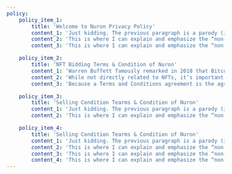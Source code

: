 ```yaml
---
policy:
    policy_item_1:
        title: 'Welcome to Nuron Privacy Policy'
        content_1: 'Just kidding. The previous paragraph is a parody (if such is possible) of the hype that in the first half of has come to surround non-fungible tokens. Indeed, the hype has become so overpowering that it may even defy parody. Non-fungible tokens can have legitimacy, and I’ll discuss how that can be at the end of this article. But for now the overwhelming majority of what passes for NFTs is delusion, fueled by the hope of a quick return and the belief that something can be gotten for nothing (or virtually nothing).'
        content_2: 'This is where I can explain and emphasize the “non-fungibility” property of NFTs. The main difference between NFTs and Bitcoins is the fact that Bitcoins are limited, and fungible (you can trade one Bitcoin with another and both have the same value and price). NFTs are unique but unlimited, and non-fungible (no two artworks are the same). While NFTs can appreciate in value (just like real estate), they cannot be interchanged for another NFT.'
        content_3: 'This is where I can explain and emphasize the “non-fungibility” property of NFTs. The main difference between NFTs and Bitcoins is the fact that Bitcoins are limited, and fungible (you can trade one Bitcoin with another and both have the same value and price). NFTs are unique but unlimited, and non-fungible (no two artworks are the same). While NFTs can appreciate in value (just like real estate), they cannot be interchanged for another NFT.'

    policy_item_2:
        title: 'NFT Bidding Terms & Condition of Nuron'
        content_1: 'Warren Buffett famously remarked in 2018 that Bitcoin (and by implication all cryptocurrencies) were “probably rat poison squared.” That seems unduly pessimistic given that cryptocurrencies provide a way of securely moving around things that at least look like currency and that in some locales are actually being used like currency. In Venezuela, for instance, Bitcoin provides one way around the country’s corrupt central bank and the hyperinflation it has created. And in early June of , the El Salvador government even approved Bitcoin as legal tender.'
        content_2: 'While not directly related to NFTs, it’s important to mention some properties of money. Among many properties, money has to be fungible (one unit is viewed as interchangeable as another), and divisible (can be divided into smaller units of value). NFTs are not fungible nor (easily) divisible. For example, a single dollar is easily convertible into four quarters or ten dimes, but currently you cannot divide one NFT (although the blockchain technology behind may allow it in future).'
        content_3: 'Because a Terms and Conditions agreement is the agreement where you inform the users of your website about the rules, terms and guidelines that they need to follow in order to use and access your website, a Terms and Conditions agreement has become extremely important.Because a Terms and Conditions agreement is the agreement where you inform the users of your website about the rules, terms and guidelines that they need to follow in order to use and access your website, a Terms and Conditions agreement has become extremely important.'

    policy_item_3:
        title: 'Selling Condition Tearms & Condition of Nuron'
        content_1: 'Just kidding. The previous paragraph is a parody (if such is possible) of the hype that in the first half of has come to surround non-fungible tokens. Indeed, the hype has become so overpowering that it may even defy parody. Non-fungible tokens can have legitimacy, and I’ll discuss how that can be at the end of this article. But for now the overwhelming majority of what passes for NFTs is delusion, fueled by the hope of a quick return and the belief that something can be gotten for nothing (or virtually nothing).'
        content_2: 'This is where I can explain and emphasize the “non-fungibility” property of NFTs. The main difference between NFTs and Bitcoins is the fact that Bitcoins are limited, and fungible (you can trade one Bitcoin with another and both have the same value and price). NFTs are unique but unlimited, and non-fungible (no two artworks are the same). While NFTs can appreciate in value (just like real estate), they cannot be interchanged for another NFT.'

    policy_item_4:
        title: 'Selling Condition Tearms & Condition of Nuron'
        content_1: 'Just kidding. The previous paragraph is a parody (if such is possible) of the hype that in the first half of has come to surround non-fungible tokens. Indeed, the hype has become so overpowering that it may even defy parody. Non-fungible tokens can have legitimacy, and I’ll discuss how that can be at the end of this article. But for now the overwhelming majority of what passes for NFTs is delusion, fueled by the hope of a quick return and the belief that something can be gotten for nothing (or virtually nothing).'
        content_2: 'This is where I can explain and emphasize the “non-fungibility” property of NFTs. The main difference between NFTs and Bitcoins is the fact that Bitcoins are limited, and fungible (you can trade one Bitcoin with another and both have the same value and price). NFTs are unique but unlimited, and non-fungible (no two artworks are the same). While NFTs can appreciate in value (just like real estate), they cannot be interchanged for another NFT.'
        content_3: 'This is where I can explain and emphasize the “non-fungibility” property of NFTs. The main difference between NFTs and Bitcoins is the fact that Bitcoins are limited, and fungible (you can trade one Bitcoin with another and both have the same value and price). NFTs are unique but unlimited, and non-fungible (no two artworks are the same). While NFTs can appreciate in value (just like real estate), they cannot be interchanged for another NFT.'
        content_4: 'This is where I can explain and emphasize the “non-fungibility” property of NFTs. The main difference between NFTs and Bitcoins is the fact that Bitcoins are limited, and fungible (you can trade one Bitcoin with another and both have the same value and price). NFTs are unique but unlimited, and non-fungible (no two artworks are the same). While NFTs can appreciate in value (just like real estate), they cannot be interchanged for another NFT.'
---
```

